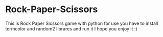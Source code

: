 # Rock-Paper-Scissors
This is Rock Paper Sicssors game with python 
for use you have to install termcolor and random2 librares
and run it
I hope you enjoy it :)
